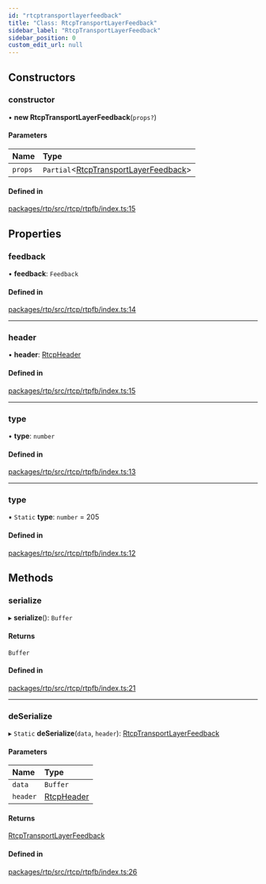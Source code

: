 ```yaml
---
id: "rtcptransportlayerfeedback"
title: "Class: RtcpTransportLayerFeedback"
sidebar_label: "RtcpTransportLayerFeedback"
sidebar_position: 0
custom_edit_url: null
---
```


## Constructors

### constructor

• **new RtcpTransportLayerFeedback**(`props?`)

#### Parameters

| Name | Type |
| :------ | :------ |
| `props` | `Partial`<[RtcpTransportLayerFeedback](rtcptransportlayerfeedback.md)\> |

#### Defined in

[packages/rtp/src/rtcp/rtpfb/index.ts:15](https://github.com/shinyoshiaki/werift-webrtc/blob/9b072fd/packages/rtp/src/rtcp/rtpfb/index.ts#L15)

## Properties

### feedback

• **feedback**: `Feedback`

#### Defined in

[packages/rtp/src/rtcp/rtpfb/index.ts:14](https://github.com/shinyoshiaki/werift-webrtc/blob/9b072fd/packages/rtp/src/rtcp/rtpfb/index.ts#L14)

___

### header

• **header**: [RtcpHeader](rtcpheader.md)

#### Defined in

[packages/rtp/src/rtcp/rtpfb/index.ts:15](https://github.com/shinyoshiaki/werift-webrtc/blob/9b072fd/packages/rtp/src/rtcp/rtpfb/index.ts#L15)

___

### type

• **type**: `number`

#### Defined in

[packages/rtp/src/rtcp/rtpfb/index.ts:13](https://github.com/shinyoshiaki/werift-webrtc/blob/9b072fd/packages/rtp/src/rtcp/rtpfb/index.ts#L13)

___

### type

▪ `Static` **type**: `number` = 205

#### Defined in

[packages/rtp/src/rtcp/rtpfb/index.ts:12](https://github.com/shinyoshiaki/werift-webrtc/blob/9b072fd/packages/rtp/src/rtcp/rtpfb/index.ts#L12)

## Methods

### serialize

▸ **serialize**(): `Buffer`

#### Returns

`Buffer`

#### Defined in

[packages/rtp/src/rtcp/rtpfb/index.ts:21](https://github.com/shinyoshiaki/werift-webrtc/blob/9b072fd/packages/rtp/src/rtcp/rtpfb/index.ts#L21)

___

### deSerialize

▸ `Static` **deSerialize**(`data`, `header`): [RtcpTransportLayerFeedback](rtcptransportlayerfeedback.md)

#### Parameters

| Name | Type |
| :------ | :------ |
| `data` | `Buffer` |
| `header` | [RtcpHeader](rtcpheader.md) |

#### Returns

[RtcpTransportLayerFeedback](rtcptransportlayerfeedback.md)

#### Defined in

[packages/rtp/src/rtcp/rtpfb/index.ts:26](https://github.com/shinyoshiaki/werift-webrtc/blob/9b072fd/packages/rtp/src/rtcp/rtpfb/index.ts#L26)
